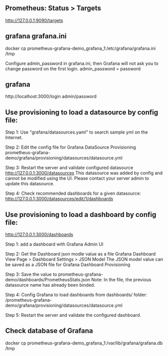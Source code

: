 ## Prometheus: Status > Targets
http://127.0.0.1:9090/targets

## grafana grafana.ini
docker cp prometheus-grafana-demo_grafana_1:/etc/grafana/grafana.ini /tmp

Configure admin_password in grafana.ini, then Grafana will not ask you to change password on the first login.
admin_password = password

## grafana
http://localhost:3000/login
admin/password

## Use provisioning to load a datasource by config file:
Step 1: Use "grafana/datasources.yaml" to search sample yml on the Internet.

Step 2: Edit the config file for Grafana DataSource Provisioning
prometheus-grafana-demo/grafana/provisioning/datasources/datasource.yml

Step 3: Restart the server and validate configured datasource
http://127.0.0.1:3000/datasources
This datasource was added by config and cannot be modified using the UI. Please contact your server admin to update this datasource.

Step 4: Check recommended dashboards for a given datasource:
http://127.0.0.1:3000/datasources/edit/1/dashboards

## Use provisioning to load a dashboard by config file:
http://127.0.0.1:3000/dashboards

Step 1: add a dashboard with Grafana Admin UI

Step 2: Get the Dashboard json modle value as a file
Grafana Dashboard View Page > Dashboard Settings > JSON Model
The JSON model value can be saved as a JSON file for Grafana Dashboard Provisioning

Step 3: Save the value to prometheus-grafana-demo/dashboards/PrometheusStats.json
Note: In the file, the previous datasource name has already been binded.

Step 4: Config Grafana to load dashboards from dashboards/ folder:
/prometheus-grafana-demo/grafana/provisioning/datasources/datasource.yml

Step 5: Restart the server and validate the configured dashboard.

## Check database of Grafana
docker cp prometheus-grafana-demo_grafana_1:/var/lib/grafana/grafana.db /tmp
